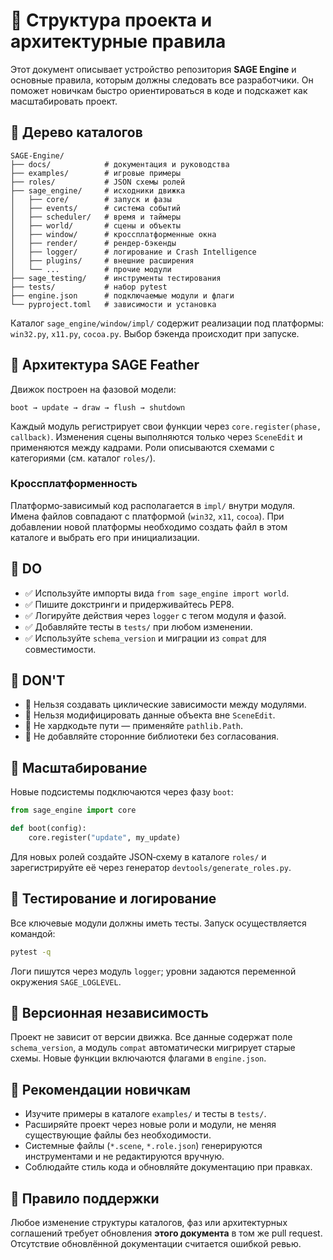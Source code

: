 # 📘 Структура проекта и архитектурные правила

Этот документ описывает устройство репозитория **SAGE Engine** и основные правила, которым должны следовать все разработчики. Он поможет новичкам быстро ориентироваться в коде и подскажет как масштабировать проект.

## 🔹 Дерево каталогов

```
SAGE-Engine/
├── docs/            # документация и руководства
├── examples/        # игровые примеры
├── roles/           # JSON схемы ролей
├── sage_engine/     # исходники движка
│   ├── core/        # запуск и фазы
│   ├── events/      # система событий
│   ├── scheduler/   # время и таймеры
│   ├── world/       # сцены и объекты
│   ├── window/      # кроссплатформенные окна
│   ├── render/      # рендер-бэкенды
│   ├── logger/      # логирование и Crash Intelligence
│   ├── plugins/     # внешние расширения
│   └── ...          # прочие модули
├── sage_testing/    # инструменты тестирования
├── tests/           # набор pytest
├── engine.json      # подключаемые модули и флаги
└── pyproject.toml   # зависимости и установка
```

Каталог `sage_engine/window/impl/` содержит реализации под платформы: `win32.py`, `x11.py`, `cocoa.py`. Выбор бэкенда происходит при запуске.

## 🔹 Архитектура SAGE Feather

Движок построен на фазовой модели:

```
boot → update → draw → flush → shutdown
```

Каждый модуль регистрирует свои функции через `core.register(phase, callback)`. Изменения сцены выполняются только через `SceneEdit` и применяются между кадрами. Роли описываются схемами с категориями (см. каталог `roles/`).

### Кроссплатформенность

Платформо‑зависимый код располагается в `impl/` внутри модуля. Имена файлов совпадают с платформой (`win32`, `x11`, `cocoa`). При добавлении новой платформы необходимо создать файл в этом каталоге и выбрать его при инициализации.

## 🔹 DO

- ✅ Используйте импорты вида `from sage_engine import world`.
- ✅ Пишите докстринги и придерживайтесь PEP8.
- ✅ Логируйте действия через `logger` с тегом модуля и фазой.
- ✅ Добавляйте тесты в `tests/` при любом изменении.
- ✅ Используйте `schema_version` и миграции из `compat` для совместимости.

## 🔹 DON'T

- 🚫 Нельзя создавать циклические зависимости между модулями.
- 🚫 Нельзя модифицировать данные объекта вне `SceneEdit`.
- 🚫 Не хардкодьте пути — применяйте `pathlib.Path`.
- 🚫 Не добавляйте сторонние библиотеки без согласования.

## 🔹 Масштабирование

Новые подсистемы подключаются через фазу `boot`:

```python
from sage_engine import core

def boot(config):
    core.register("update", my_update)
```

Для новых ролей создайте JSON‑схему в каталоге `roles/` и зарегистрируйте её через генератор `devtools/generate_roles.py`.

## 🔹 Тестирование и логирование

Все ключевые модули должны иметь тесты. Запуск осуществляется командой:

```bash
pytest -q
```

Логи пишутся через модуль `logger`; уровни задаются переменной окружения `SAGE_LOGLEVEL`.

## 🔹 Версионная независимость

Проект не зависит от версии движка. Все данные содержат поле `schema_version`, а модуль `compat` автоматически мигрирует старые схемы. Новые функции включаются флагами в `engine.json`.

## 🔹 Рекомендации новичкам

- Изучите примеры в каталоге `examples/` и тесты в `tests/`.
- Расширяйте проект через новые роли и модули, не меняя существующие файлы без необходимости.
- Системные файлы (`*.scene`, `*.role.json`) генерируются инструментами и не редактируются вручную.
- Соблюдайте стиль кода и обновляйте документацию при правках.

## 🔹 Правило поддержки

Любое изменение структуры каталогов, фаз или архитектурных соглашений требует обновления **этого документа** в том же pull request. Отсутствие обновлённой документации считается ошибкой ревью.

